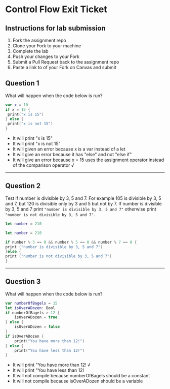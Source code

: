 # Control Flow Exit Ticket

## Instructions for lab submission

1. Fork the assignment repo
1. Clone your Fork to your machine
1. Complete the lab
1. Push your changes to your Fork
1. Submit a Pull Request back to the assignment repo
1. Paste a link to of your Fork on Canvas and submit

## Question 1

What will happen when the code below is run?

```swift
var x = 10
if x = 15 {
 print("x is 15")
} else {
 print("x is not 15")
}
```

- It will print "x is 15"
- It will print "x is not 15"
- It will given an error because x is a var instead of a let
- It will give an error because it has "else" and not "else if"
- It will give an error because x = 15 uses the assignment operator instead of the comparison operator  √

***
## Question 2

Test if number is divisible by 3, 5 and 7. For example 105 is divisible by 3, 5 and 7, but 120 is divisible only by 3 and 5 but not by 7. If number is divisible by 3, 5 and 7 print `"number is divisible by 3, 5 and 7"` otherwise print `"number is not divisible by 3, 5 and 7"`.

```swift
let number = 210

let number = 210

if number % 3 == 0 && number % 5 == 0 && number % 7 == 0 {
print ("number is divisible by 3, 5 and 7")
}else {
print ("number is not divisible by 3, 5 and 7")
}


```

***
## Question 3

What will happen when the code below is run?

```swift
var numberOfBagels = 15
let isOverADozen: Bool
if numberOfBagels > 12 {
    isOverADozen = true
} else {
    isOverADozen = false
}
if isOverADozen {
    print("You have more than 12!")
} else {
    print("You have less than 12!")
}
```

- It will print "You have more than 12! √
- It will print "You have less than 12!
- It will not compile because numberOfBagels should be a constant
- It will not compile because isOverADozen should be a variable
